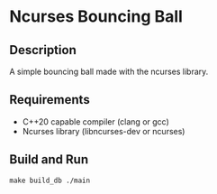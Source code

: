 # Ncurses Bouncing Ball
## Description
A simple bouncing ball made with the ncurses library.
## Requirements
- C++20 capable compiler (clang or gcc)
- Ncurses library (libncurses-dev or ncurses)
## Build and Run
`
make build_db
./main
`